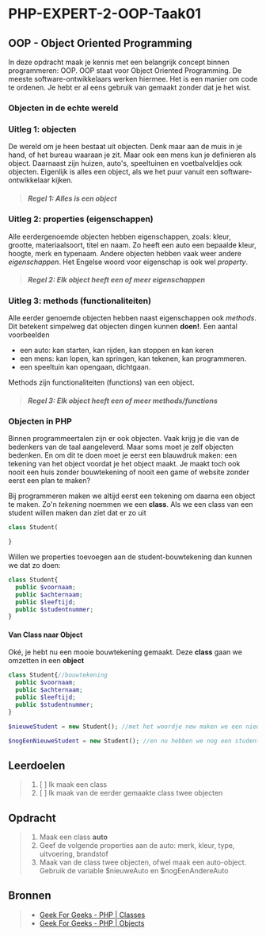 # PHP-EXPERT-2-OOP-Taak01

## OOP - Object Oriented Programming

In deze opdracht maak je kennis met een belangrijk concept binnen programmeren: OOP.
OOP staat voor Object Oriented Programming. De meeste software-ontwikkelaars werken hiermee. Het is een manier om code te ordenen. Je hebt er al eens gebruik van gemaakt zonder dat je het wist.

### Objecten in de echte wereld

### Uitleg 1: objecten

De wereld om je heen bestaat uit objecten. Denk maar aan de muis in je hand, of het bureau waaraan je zit. Maar ook een mens kun je definieren als object.
Daarnaast zijn huizen, auto's, speeltuinen en voetbalveldjes ook objecten. Eigenlijk is alles een object, als we het puur vanuit een software-ontwikkelaar kijken.

> ##### Regel 1: Alles is een object

### Uitleg 2: properties (eigenschappen)

Alle eerdergenoemde objecten hebben eigenschappen, zoals: kleur, grootte, materiaalsoort, titel en naam. Zo heeft een auto een bepaalde kleur, hoogte, merk en typenaam.
Andere objecten hebben vaak weer andere _eigenschappen_. Het Engelse woord voor eigenschap is ook wel _property_.

> ##### Regel 2: Elk object heeft een of meer eigenschappen

### Uitleg 3: methods (functionaliteiten)

Alle eerder genoemde objecten hebben naast eigenschappen ook _methods_. Dit betekent simpelweg dat objecten dingen kunnen **doen!**. Een aantal voorbeelden

- een auto: kan starten, kan rijden, kan stoppen en kan keren
- een mens: kan lopen, kan springen, kan tekenen, kan programmeren.
- een speeltuin kan opengaan, dichtgaan.

Methods zijn functionaliteiten (functions) van een object.

> ##### Regel 3: Elk object heeft een of meer methods/functions

### Objecten in PHP

Binnen programmeertalen zijn er ook objecten. Vaak krijg je die van de bedenkers van de taal aangeleverd. Maar soms moet je zelf objecten bedenken. En om dit te doen moet je eerst een blauwdruk maken: een tekening van het object voordat je het object maakt. Je maakt toch ook nooit een huis zonder bouwtekening of nooit een game of website zonder eerst een plan te maken?

Bij programmeren maken we altijd eerst een tekening om daarna een object te maken. Zo'n _tekening_ noemmen we een **class**. Als we een class van een student willen maken dan ziet dat er zo uit

```php
class Student(

}
```

Willen we properties toevoegen aan de student-bouwtekening dan kunnen we dat zo doen:

```php
class Student{
  public $voornaam;
  public $achternaam;
  public $leeftijd;
  public $studentnummer;
}
```

#### Van Class naar Object

Oké, je hebt nu een mooie bouwtekening gemaakt. Deze **class** gaan we omzetten in een **object**

```php
class Student{//bouwtekening
  public $voornaam;
  public $achternaam;
  public $leeftijd;
  public $studentnummer;
}

$nieuweStudent = new Student(); //met het woordje new maken we een nieuw object. Zet (net als bij een functie) haakjes achter de naam van het object

$nogEenNieuweStudent = new Student(); //en nu hebben we nog een student-object gemaakt.
```

## Leerdoelen

> 1. [ ] Ik maak een class
> 2. [ ] Ik maak van de eerder gemaakte class twee objecten

## Opdracht

> 1. Maak een class **auto**
> 2. Geef de volgende properties aan de auto: merk, kleur, type, uitvoering, brandstof
> 3. Maak van de class twee objecten, ofwel maak een auto-object. Gebruik de variable $nieuweAuto en $nogEenAndereAuto

## Bronnen

> - [Geek For Geeks - PHP | Classes](https://www.geeksforgeeks.org/php-classes/)
> - [Geek For Geeks - PHP | Objects](https://www.geeksforgeeks.org/php-objects/)
